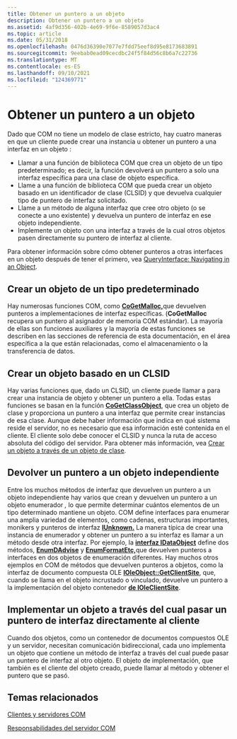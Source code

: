 ```yaml
---
title: Obtener un puntero a un objeto
description: Obtener un puntero a un objeto
ms.assetid: 4af9d356-402b-4e69-9f6e-8589057d3ac4
ms.topic: article
ms.date: 05/31/2018
ms.openlocfilehash: 0476d36390e7077e7fdd75eef8d95e8173683891
ms.sourcegitcommit: 9eebab0ead09cecdbc24f5f84d56c8b6a7c22736
ms.translationtype: MT
ms.contentlocale: es-ES
ms.lasthandoff: 09/10/2021
ms.locfileid: "124369771"
---
```

# <a name="getting-a-pointer-to-an-object"></a>Obtener un puntero a un objeto

Dado que COM no tiene un modelo de clase estricto, hay cuatro maneras en que un cliente puede crear una instancia u obtener un puntero a una interfaz en un objeto :

-   Llamar a una función de biblioteca COM que crea un objeto de un tipo predeterminado; es decir, la función devolverá un puntero a solo una interfaz específica para una clase de objeto específica.
-   Llame a una función de biblioteca COM que pueda crear un objeto basado en un identificador de clase (CLSID) y que devuelva cualquier tipo de puntero de interfaz solicitado.
-   Llame a un método de alguna interfaz que cree otro objeto (o se conecte a uno existente) y devuelva un puntero de interfaz en ese objeto independiente.
-   Implemente un objeto con una interfaz a través de la cual otros objetos pasen directamente su puntero de interfaz al cliente.

Para obtener información sobre cómo obtener punteros a otras interfaces en un objeto después de tener el primero, vea [QueryInterface: Navigating in an Object](queryinterface--navigating-in-an-object.md).

## <a name="creating-an-object-of-a-predetermined-type"></a>Crear un objeto de un tipo predeterminado

Hay numerosas funciones COM, como [**CoGetMalloc,**](/windows/desktop/api/combaseapi/nf-combaseapi-cogetmalloc)que devuelven punteros a implementaciones de interfaz específicas. (**CoGetMalloc** recupera un puntero al asignador de memoria COM estándar). La mayoría de ellas son funciones auxiliares y la mayoría de estas funciones se describen en las secciones de referencia de esta documentación, en el área específica a la que están relacionadas, como el almacenamiento o la transferencia de datos.

## <a name="creating-an-object-based-on-a-clsid"></a>Crear un objeto basado en un CLSID

Hay varias funciones que, dado un CLSID, un cliente puede llamar a para crear una instancia de objeto y obtener un puntero a ella. Todas estas funciones se basan en la función [**CoGetClassObject**](/windows/desktop/api/combaseapi/nf-combaseapi-cogetclassobject), que crea un objeto de clase y proporciona un puntero a una interfaz que permite crear instancias de esa clase. Aunque debe haber información que indica en qué sistema reside el servidor, no es necesario que esa información esté contenida en el cliente. El cliente solo debe conocer el CLSID y nunca la ruta de acceso absoluta del código del servidor. Para obtener más información, vea [Crear un objeto a través de un objeto de clase](creating-an-object-through-a-class-object.md).

## <a name="returning-a-pointer-to-a-separate-object"></a>Devolver un puntero a un objeto independiente

Entre los muchos métodos de interfaz que devuelven un puntero a un objeto independiente hay varios que crean y devuelven un puntero a un objeto enumerador *,* lo que permite determinar cuántos elementos de un tipo determinado mantiene un objeto. COM define interfaces para enumerar una amplia variedad de elementos, como cadenas, estructuras importantes, monikers y punteros de interfaz [**IUnknown.**](/windows/desktop/api/Unknwn/nn-unknwn-iunknown) La manera típica de crear una instancia de enumerador y obtener un puntero a su interfaz es llamar a un método desde otra interfaz. Por ejemplo, la [**interfaz IDataObject**](/windows/desktop/api/ObjIdl/nn-objidl-idataobject) define dos métodos, [**EnumDAdvise**](/windows/desktop/api/ObjIdl/nf-objidl-idataobject-enumdadvise) y [**EnumFormatEtc,**](/windows/desktop/api/ObjIdl/nf-objidl-idataobject-enumformatetc)que devuelven punteros a interfaces en dos objetos de enumeración diferentes. Hay muchos otros ejemplos en COM de métodos que devuelven punteros a objetos, como la interfaz de documento compuesta OLE [**IOleObject::GetClientSite**](/windows/desktop/api/OleIdl/nf-oleidl-ioleobject-getclientsite), que, cuando se llama en el objeto incrustado o vinculado, devuelve un puntero a la implementación del objeto contenedor [**de IOleClientSite**](/windows/desktop/api/OleIdl/nn-oleidl-ioleclientsite).

## <a name="implementing-an-object-through-which-to-pass-an-interface-pointer-directly-to-the-client"></a>Implementar un objeto a través del cual pasar un puntero de interfaz directamente al cliente

Cuando dos objetos, como un contenedor de documentos compuestos OLE y un servidor, necesitan comunicación bidireccional, cada uno implementa un objeto que contiene un método de interfaz a través del cual puede pasar un puntero de interfaz al otro objeto. El objeto de implementación, que también es el cliente del objeto creado, puede llamar al método y obtener el puntero que se pasó.

## <a name="related-topics"></a>Temas relacionados

<dl> <dt>

[Clientes y servidores COM](com-clients-and-servers.md)
</dt> <dt>

[Responsabilidades del servidor COM](com-server-responsibilities.md)
</dt> </dl>

 

 




